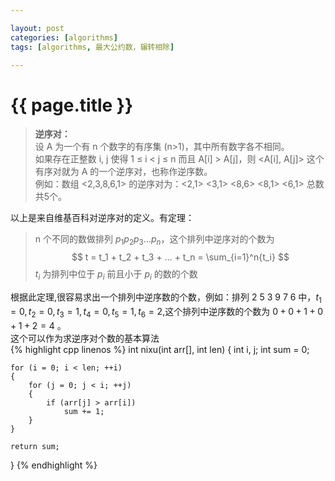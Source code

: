 ```yaml
---

layout: post
categories: [algorithms]
tags: [algorithms, 最大公约数，辗转相除]

---
```


{{ page.title }}
====

> **逆序对：**  
> 设 A 为一个有 n 个数字的有序集 (n>1)，其中所有数字各不相同。  
如果存在正整数 i, j 使得 1 ≤ i < j ≤ n 而且 A[i] > A[j]，则 <A[i], A[j]> 这个有序对就为 A 的一个逆序对，也称作逆序数。  
例如：数组 <2,3,8,6,1> 的逆序对为：<2,1> <3,1> <8,6> <8,1> <6,1> 总数共5个。  

以上是来自维基百科对逆序对的定义。有定理：  
>n 个不同的数做排列 $p_1p_2p_3...p_n$，这个排列中逆序对的个数为  
$$
t = t_1 + t_2 + t_3 + ... + t_n = \sum_{i=1}^n{t_i}
$$
$t_i$ 为排列中位于 $p_i$ 前且小于 $p_i$ 的数的个数  

根据此定理,很容易求出一个排列中逆序数的个数，例如：排列 2 5 3 9 7 6 中，$t_1=0,t_2=0,t_3=1,t_4=0,t_5=1,t_6=2$,这个排列中逆序数的个数为 $0+0+1+0+1+2=4$ 。  
这个可以作为求逆序对个数的基本算法  
{% highlight cpp linenos %}
int nixu(int arr[], int len)
{
    int i, j;
    int sum = 0;

    for (i = 0; i < len; ++i)
    {
        for (j = 0; j < i; ++j)
        {
            if (arr[j] > arr[i])
                sum += 1;
        }
    }

    return sum;
}
{% endhighlight %}